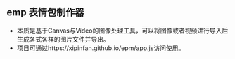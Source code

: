 ## emp 表情包制作器

- 本质是基于Canvas与Video的图像处理工具，可以将图像或者视频进行导入后生成各式各样的图片文件并导出。
- 项目可通过https://xipinfan.github.io/epm/app.js访问使用。
